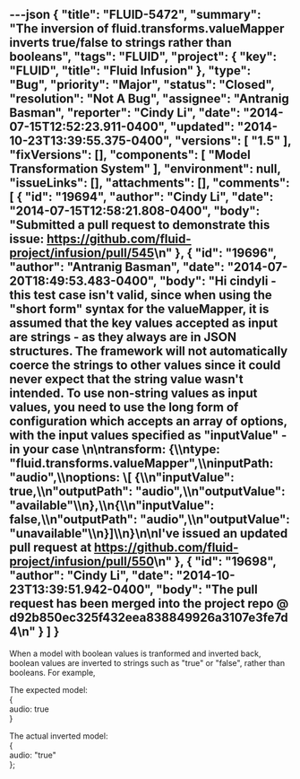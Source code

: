 ---json
{
  "title": "FLUID-5472",
  "summary": "The inversion of fluid.transforms.valueMapper inverts true/false to strings rather than booleans",
  "tags": "FLUID",
  "project": {
    "key": "FLUID",
    "title": "Fluid Infusion"
  },
  "type": "Bug",
  "priority": "Major",
  "status": "Closed",
  "resolution": "Not A Bug",
  "assignee": "Antranig Basman",
  "reporter": "Cindy Li",
  "date": "2014-07-15T12:52:23.911-0400",
  "updated": "2014-10-23T13:39:55.375-0400",
  "versions": [
    "1.5"
  ],
  "fixVersions": [],
  "components": [
    "Model Transformation System"
  ],
  "environment": null,
  "issueLinks": [],
  "attachments": [],
  "comments": [
    {
      "id": "19694",
      "author": "Cindy Li",
      "date": "2014-07-15T12:58:21.808-0400",
      "body": "Submitted a pull request to demonstrate this issue: <https://github.com/fluid-project/infusion/pull/545>\n"
    },
    {
      "id": "19696",
      "author": "Antranig Basman",
      "date": "2014-07-20T18:49:53.483-0400",
      "body": "Hi cindyli - this test case isn't valid, since when using the \"short form\" syntax for the valueMapper, it is assumed that the key values accepted as input are strings - as they always are in JSON structures. The framework will not automatically coerce the strings to other values since it could never expect that the string value wasn't intended. To use non-string values as input values, you need to use the long form of configuration which accepts an array of options, with the input values specified as \"inputValue\" - in your case&#x20;\n\ntransform: {\\\ntype: \"fluid.transforms.valueMapper\",\\\ninputPath: \"audio\",\\\noptions: \\[ {\\\n\"inputValue\": true,\\\n\"outputPath\": \"audio\",\\\n\"outputValue\": \"available\"\\\n},\\\n{\\\n\"inputValue\": false,\\\n\"outputPath\": \"audio\",\\\n\"outputValue\": \"unavailable\"\\\n}]\\\n}\n\nI've issued an updated pull request at <https://github.com/fluid-project/infusion/pull/550>\n"
    },
    {
      "id": "19698",
      "author": "Cindy Li",
      "date": "2014-10-23T13:39:51.942-0400",
      "body": "The pull request has been merged into the project repo @ d92b850ec325f432eea838849926a3107e3fe7d4\n"
    }
  ]
}
---
When a model with boolean values is tranformed and inverted back, boolean values are inverted to strings such as "true" or "false", rather than booleans. For example,

The expected model: \
{\
audio: true\
}

The actual inverted model: \
{\
audio: "true"\
};

        